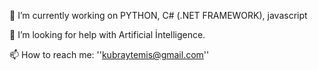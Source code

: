 

🔭 I’m currently working on PYTHON,  C# (.NET FRAMEWORK), javascript


🌱 I’m looking for help with Artificial İntelligence.


📫 How to reach me: ''kubraytemis@gmail.com''



<!--
**kubraytemis/kubraytemis** is a ✨ _special_ ✨ repository because its `README.md` (this file) appears on your GitHub profile.

Here are some ideas to get you started:

- 🔭 I’m currently working on ...
- 🌱 I’m currently learning ...
- 👯 I’m looking to collaborate on ...
- 🤔 I’m looking for help with ...
- 💬 Ask me about ...
- 📫 How to reach me: ...
- 😄 Pronouns: ...
- ⚡ Fun fact: ...
-->
